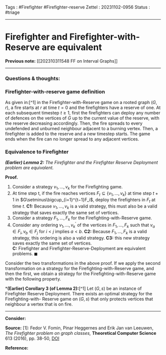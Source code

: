 Tags : #Firefighter #Firefighter-reserve 
Zettel :  20231102-0956
Status : #triage 

-----

# Firefighter and Firefighter-with-Reserve are equivalent

**Previous note:** [[202310311548 FF on Interval Graphs]]

-----

### Questions & thoughts:

### Firefighter-with-reserve game definition

As given in:[^1] in the Firefighter-with-Reserve game on a rooted graph $(G, r)$, a fire starts at $r$ at time $t=0$ and the firefighters have a reserve of one. At each subsequent timestep $t\geq 1$, first the firefighters can deploy any number of defences on the vertices of $G$ up to the current value of the reserve, with the reserve decreasing accordingly. Then, the fire spreads to every undefended and unburned neighbour adjacent to a burning vertex. Then, a firefighter is added to the reserve and a new timestep starts. The game ends when the fire can no longer spread to any adjacent vertices. 

### Equivalence to Firefighter

***(Earlier) Lemma 2:** The Firefighter and the Firefighter Reserve Deployment problem are equivalent.*  

**Proof.** 
 1. Consider a strategy $v_1,\dots,v_k$ for the Firefighting game.
 2. At time step t, if the fire reaches vertices $F_t \subseteq \{v_1,\dots,v_k\}$ at time step $t +1$ in $G\setminus\bigcup_{i=1}^{t−1}F_i$, deploy the firefighters in $F_t$ at time $t$. 
**C1:** Because $v_1,\dots,v_k$ is a valid strategy, this must also be a valid strategy that saves exactly the same set of vertices. 
3. Consider a strategy $F_1,\dots,F_k$ for the Firefighting-with-Reserve game. 
4. Consider any ordering $v_1,\dots,v_k^\prime$ of the vertices in $F_1,...,F_k$ such that $v_a \in F_i, v_b \in F_j$ for $i< j$ implies $a<b$. 
**C2:** Because $F_1,\dots,F_k$ is a valid strategy, this ordering is also a valid strategy. 
**C3:** this new strategy saves exactly the same set of vertices.  
**C:** Firefighter and Firefighter-Reserve-Deployment are equivalent problems. $\blacksquare$

Consider the two transformations in the above proof. If we apply the second transformation on a strategy for the Firefighting-with-Reserve game, and then the first, we obtain a strategy for the Firefighting-with-Reserve game with the following property.

***(Earlier) Corollary 3 (of Lemma 2):**[^1] Let $(G, s)$ be an instance of Firefighter Reserve Deployment. There exists an optimal strategy for the Firefighting-with- Reserve game on $(G , s)$ that only protects vertices that neighbour a vertex that is on fire.


-----
 
**Consider:**


**Source:** 
[1]: Fedor V. Fomin, Pinar Heggernes and Erik Jan van Leeuwen, _The Firefighter problem on graph classes,_ **Theoretical Computer Science** 613 (2016), pp. 38-50, [DOI](https://doi.org/10.1016/j.tcs.2015.11.024)

**Reference:** 
